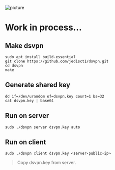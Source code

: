 ![picture](dsvpn-logo.png)

# Work in process...

## Make dsvpn
```
sudo apt install build-essential  
git clone https://github.com/jedisct1/dsvpn.git  
cd dsvpn  
make  
```

## Generate shared key
```
dd if=/dev/urandom of=dsvpn.key count=1 bs=32  
cat dsvpn.key | base64  
```

## Run on server
```
sudo ./dsvpn server dsvpn.key auto  
```

## Run on client
```
sudo ./dsvpn client dsvpn.key <server-public-ip>  
```
> Copy dsvpn.key from server.  

